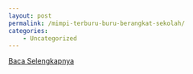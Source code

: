```yaml
---
layout: post
permalink: /mimpi-terburu-buru-berangkat-sekolah/
categories:
    - Uncategorized
---
```


[Baca Selengkapnya](/04)